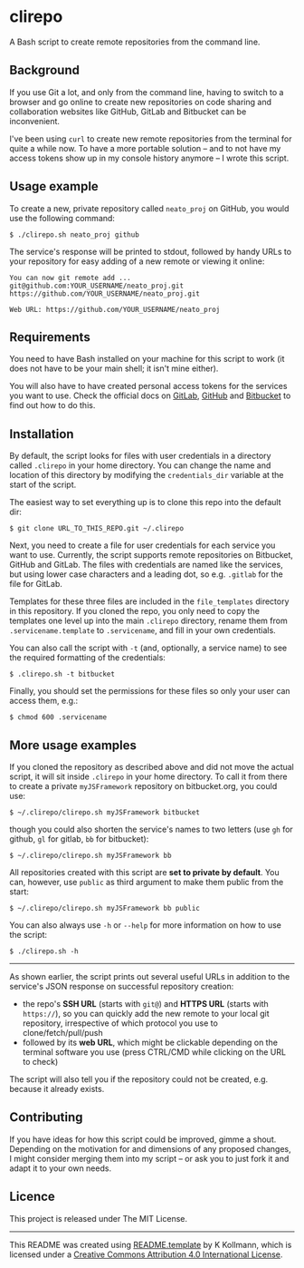 # clirepo
A Bash script to create remote repositories from the command line.

## Background
If you use Git a lot, and only from the command line, having to switch to a browser and go online to create new repositories on code sharing and collaboration websites like GitHub, GitLab and Bitbucket can be inconvenient.

I've been using `curl` to create new remote repositories from the terminal for quite a while now. To have a more portable solution – and to not have my access tokens show up in my console history anymore – I wrote this script.

## Usage example
To create a new, private repository called `neato_proj` on GitHub, you would use the following command:

```
$ ./clirepo.sh neato_proj github
```

The service's response will be printed to stdout, followed by handy URLs to your repository for easy adding of a new remote or viewing it online:

```
You can now git remote add ...
git@github.com:YOUR_USERNAME/neato_proj.git
https://github.com/YOUR_USERNAME/neato_proj.git

Web URL: https://github.com/YOUR_USERNAME/neato_proj
```

## Requirements
You need to have Bash installed on your machine for this script to work (it does not have to be your main shell; it isn't mine either).

You will also have to have created personal access tokens for the services you want to use. Check the official docs on [GitLab](https://docs.gitlab.com/ce/user/profile/personal_access_tokens.html), [GitHub](https://help.github.com/articles/creating-a-personal-access-token-for-the-command-line/) and [Bitbucket](https://confluence.atlassian.com/bitbucketserver/personal-access-tokens-939515499.html#Personalaccesstokens-Generatingpersonalaccesstokens) to find out how to do this.

## Installation
By default, the script looks for files with user credentials in a directory called `.clirepo` in your home directory. You can change the name and location of this directory by modifying the `credentials_dir` variable at the start of the script.

The easiest way to set everything up is to clone this repo into the default dir:

```
$ git clone URL_TO_THIS_REPO.git ~/.clirepo
```

Next, you need to create a file for user credentials for each service you want to use. Currently, the script supports remote repositories on Bitbucket, GitHub and GitLab. The files with credentials are named like the services, but using lower case characters and a leading dot, so e.g. `.gitlab` for the file for GitLab.

Templates for these three files are included in the `file_templates` directory in this repository. If you cloned the repo, you only need to copy the templates one level up into the main `.clirepo` directory, rename them from `.servicename.template` to `.servicename`, and fill in your own credentials.

You can also call the script with `-t` (and, optionally, a service name) to see the required formatting of the credentials:

```
$ .clirepo.sh -t bitbucket
```

Finally, you should set the permissions for these files so only your user can access them, e.g.:

```
$ chmod 600 .servicename
```

## More usage examples

If you cloned the repository as described above and did not move the actual script, it will sit inside `.clirepo` in your home directory. To call it from there to create a private `myJSFramework` repository on bitbucket.org, you could use:

```
$ ~/.clirepo/clirepo.sh myJSFramework bitbucket
```

though you could also shorten the service's names to two letters (use `gh` for github, `gl` for gitlab, `bb` for bitbucket):

```
$ ~/.clirepo/clirepo.sh myJSFramework bb
```

All repositories created with this script are **set to private by default**. You can, however, use `public` as third argument to make them public from the start:

```
$ ~/.clirepo/clirepo.sh myJSFramework bb public
```

You can also always use `-h` or `--help` for more information on how to use the script:
```
$ ./clirepo.sh -h
```

---

As shown earlier, the script prints out several useful URLs in addition to the service's JSON response on successful repository creation:
* the repo's **SSH URL** (starts with  `git@`) and **HTTPS URL** (starts with `https://`), so you can quickly add the new remote to your local git repository, irrespective of which protocol you use to clone/fetch/pull/push
* followed by its **web URL**, which might be clickable depending on the terminal software you use (press CTRL/CMD while clicking on the URL to check)

The script will also tell you if the repository could not be created, e.g. because it already exists.

## Contributing
If you have ideas for how this script could be improved, gimme a shout. Depending on the motivation for and dimensions of any proposed changes, I might consider merging them into my script – or ask you to just fork it and adapt it to your own needs.

## Licence
This project is released under The MIT License.

- - -
<span xmlns:cc="http://creativecommons.org/ns#" xmlns:dct="http://purl.org/dc/terms/">This README was created using <span rel="dct:type" href="http://purl.org/dc/dcmitype/Text"><a property="dct:title" rel="cc:attributionURL" href="https://github.com/kerstin/README.template">README.template</a> by <span property="cc:attributionName">K Kollmann</span>, which is licensed under a <a rel="license" href="http://creativecommons.org/licenses/by/4.0/">Creative Commons Attribution 4.0 International License</a>.</span>


